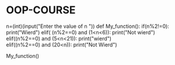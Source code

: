 # OOP-COURSE
n=(int)(input("Enter the value of n "))
def My_function():
    if(n%2!=0):
        print("Wierd")
    elif( (n%2==0) and (1<n<6)):
        print("Not wierd")
    elif((n%2==0) and (5<n<21)):
        print("wierd")        
    elif((n%2==0) and (20<n)):
        print("Not Wierd") 

My_function() 
